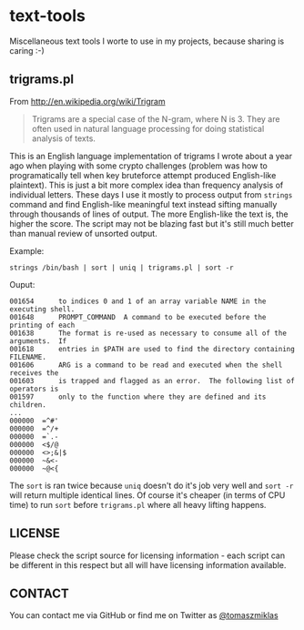 text-tools
==========

Miscellaneous text tools I worte to use in my projects, because sharing is caring :-)

trigrams.pl
-----------

From http://en.wikipedia.org/wiki/Trigram

> Trigrams are a special case of the N-gram, where N is 3. They are often used in natural language processing for doing statistical analysis of texts. 

This is an English language implementation of trigrams I wrote about a year ago when playing with some crypto challenges (problem was how to programatically tell when key bruteforce attempt produced English-like plaintext). This is just a bit more complex idea than frequency analysis of individual letters.
These days I use it mostly to process output from <code>strings</code> command and find English-like meaningful text instead sifting manually through thousands of lines of output.
The more English-like the text is, the higher the score. The script may not be blazing fast but it's still much better than manual review of unsorted output.

Example:

	strings /bin/bash | sort | uniq | trigrams.pl | sort -r 

Ouput: 

	001654	    to indices 0 and 1 of an array variable NAME in the executing shell.
	001648	    PROMPT_COMMAND	A command to be executed before the printing of each
	001638	    The format is re-used as necessary to consume all of the arguments.  If
	001618	    entries in $PATH are used to find the directory containing FILENAME.
	001606	    ARG is a command to be read and executed when the shell receives the
	001603	    is trapped and flagged as an error.  The following list of operators is
	001597	    only to the function where they are defined and its children.
	...
	000000	=^#'
	000000	=^/+
	000000	=`.-
	000000	<$/@
	000000	<>;&|$
	000000	~&<-
	000000	~@<{

The <code>sort</code> is ran twice because <code>uniq</code> doesn't do it's job very well and <code>sort -r</code> will return multiple identical lines. Of course it's cheaper (in terms of CPU time) to run <code>sort</code> before <code>trigrams.pl</code> where all heavy lifting happens.

LICENSE
-------

Please check the script source for licensing information - each script can be different in this respect but all will have licensing information available.

CONTACT
-------

You can contact me via GitHub or find me on Twitter as [@tomaszmiklas](https://twitter.com/tomaszmiklas)
